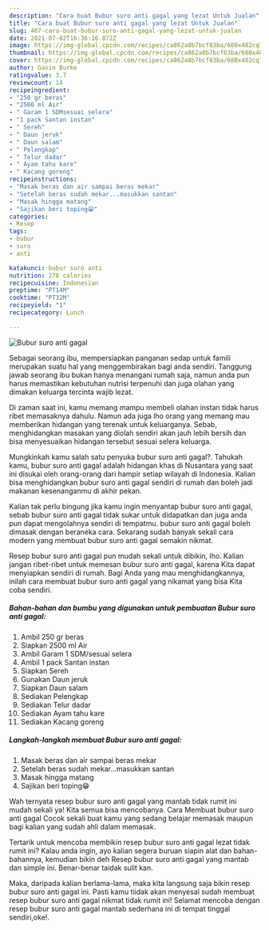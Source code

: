 ```yaml
---
description: "Cara buat Bubur suro anti gagal yang lezat Untuk Jualan"
title: "Cara buat Bubur suro anti gagal yang lezat Untuk Jualan"
slug: 467-cara-buat-bubur-suro-anti-gagal-yang-lezat-untuk-jualan
date: 2021-07-02T16:36:16.872Z
image: https://img-global.cpcdn.com/recipes/ca862a8b7bcf83ba/680x482cq70/bubur-suro-anti-gagal-foto-resep-utama.jpg
thumbnail: https://img-global.cpcdn.com/recipes/ca862a8b7bcf83ba/680x482cq70/bubur-suro-anti-gagal-foto-resep-utama.jpg
cover: https://img-global.cpcdn.com/recipes/ca862a8b7bcf83ba/680x482cq70/bubur-suro-anti-gagal-foto-resep-utama.jpg
author: Gavin Burke
ratingvalue: 3.7
reviewcount: 14
recipeingredient:
- "250 gr beras"
- "2500 ml Air"
- " Garam 1 SDMsesuai selera"
- "1 pack Santan instan"
- " Sereh"
- " Daun jeruk"
- " Daun salam"
- " Pelengkap"
- " Telur dadar"
- " Ayam tahu kare"
- " Kacang goreng"
recipeinstructions:
- "Masak beras dan air sampai beras mekar"
- "Setelah beras sudah mekar...masukkan santan"
- "Masak hingga matang"
- "Sajikan beri toping😁"
categories:
- Resep
tags:
- bubur
- suro
- anti

katakunci: bubur suro anti 
nutrition: 278 calories
recipecuisine: Indonesian
preptime: "PT14M"
cooktime: "PT32M"
recipeyield: "1"
recipecategory: Lunch

---
```



![Bubur suro anti gagal](https://img-global.cpcdn.com/recipes/ca862a8b7bcf83ba/680x482cq70/bubur-suro-anti-gagal-foto-resep-utama.jpg)

Sebagai seorang ibu, mempersiapkan panganan sedap untuk famili merupakan suatu hal yang menggembirakan bagi anda sendiri. Tanggung jawab seorang ibu bukan hanya menangani rumah saja, namun anda pun harus memastikan kebutuhan nutrisi terpenuhi dan juga olahan yang dimakan keluarga tercinta wajib lezat.

Di zaman  saat ini, kamu memang mampu membeli olahan instan tidak harus ribet memasaknya dahulu. Namun ada juga lho orang yang memang mau memberikan hidangan yang terenak untuk keluarganya. Sebab, menghidangkan masakan yang diolah sendiri akan jauh lebih bersih dan bisa menyesuaikan hidangan tersebut sesuai selera keluarga. 



Mungkinkah kamu salah satu penyuka bubur suro anti gagal?. Tahukah kamu, bubur suro anti gagal adalah hidangan khas di Nusantara yang saat ini disukai oleh orang-orang dari hampir setiap wilayah di Indonesia. Kalian bisa menghidangkan bubur suro anti gagal sendiri di rumah dan boleh jadi makanan kesenanganmu di akhir pekan.

Kalian tak perlu bingung jika kamu ingin menyantap bubur suro anti gagal, sebab bubur suro anti gagal tidak sukar untuk didapatkan dan juga anda pun dapat mengolahnya sendiri di tempatmu. bubur suro anti gagal boleh dimasak dengan beraneka cara. Sekarang sudah banyak sekali cara modern yang membuat bubur suro anti gagal semakin nikmat.

Resep bubur suro anti gagal pun mudah sekali untuk dibikin, lho. Kalian jangan ribet-ribet untuk memesan bubur suro anti gagal, karena Kita dapat menyiapkan sendiri di rumah. Bagi Anda yang mau menghidangkannya, inilah cara membuat bubur suro anti gagal yang nikamat yang bisa Kita coba sendiri.

<!--inarticleads1-->

##### Bahan-bahan dan bumbu yang digunakan untuk pembuatan Bubur suro anti gagal:

1. Ambil 250 gr beras
1. Siapkan 2500 ml Air
1. Ambil  Garam 1 SDM/sesuai selera
1. Ambil 1 pack Santan instan
1. Siapkan  Sereh
1. Gunakan  Daun jeruk
1. Siapkan  Daun salam
1. Sediakan  Pelengkap
1. Sediakan  Telur dadar
1. Sediakan  Ayam tahu kare
1. Sediakan  Kacang goreng




<!--inarticleads2-->

##### Langkah-langkah membuat Bubur suro anti gagal:

1. Masak beras dan air sampai beras mekar
1. Setelah beras sudah mekar...masukkan santan
1. Masak hingga matang
1. Sajikan beri toping😁




Wah ternyata resep bubur suro anti gagal yang mantab tidak rumit ini mudah sekali ya! Kita semua bisa mencobanya. Cara Membuat bubur suro anti gagal Cocok sekali buat kamu yang sedang belajar memasak maupun bagi kalian yang sudah ahli dalam memasak.

Tertarik untuk mencoba membikin resep bubur suro anti gagal lezat tidak rumit ini? Kalau anda ingin, ayo kalian segera buruan siapin alat dan bahan-bahannya, kemudian bikin deh Resep bubur suro anti gagal yang mantab dan simple ini. Benar-benar taidak sulit kan. 

Maka, daripada kalian berlama-lama, maka kita langsung saja bikin resep bubur suro anti gagal ini. Pasti kamu tiidak akan menyesal sudah membuat resep bubur suro anti gagal nikmat tidak rumit ini! Selamat mencoba dengan resep bubur suro anti gagal mantab sederhana ini di tempat tinggal sendiri,oke!.

